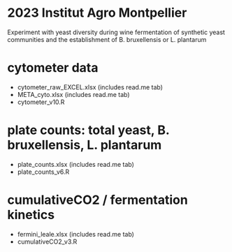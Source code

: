 # 2023 Institut Agro Montpellier 
Experiment with yeast diversity during wine fermentation of synthetic yeast communities and the establishment of B. bruxellensis or L. plantarum 

# cytometer data
- cytometer_raw_EXCEL.xlsx (includes read.me tab)
- META_cyto.xlsx (includes read.me tab)
- cytometer_v10.R

# plate counts: total yeast, B. bruxellensis, L. plantarum 
- plate_counts.xlsx (includes read.me tab)
- plate_counts_v6.R

# cumulativeCO2 / fermentation kinetics
- fermini_leale.xlsx (includes read.me tab)
- cumulativeCO2_v3.R
